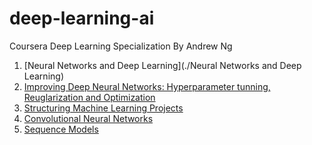 # deep-learning-ai
Coursera Deep Learning Specialization By Andrew Ng

1. [Neural Networks and Deep Learning](./Neural Networks and Deep Learning)
2. [Improving Deep Neural Networks: Hyperparameter tunning, Reuglarization and Optimization]()
3. [Structuring Machine Learning Projects]()
4. [Convolutional Neural Networks]()
5. [Sequence Models]()